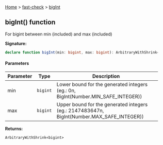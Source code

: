 [Home](/) &gt; [fast-check](../fast-check.md) &gt; [bigInt](bigInt_2.md)

## bigInt() function

For bigint between min (included) and max (included)

<b>Signature:</b>

```typescript
declare function bigInt(min: bigint, max: bigint): ArbitraryWithShrink<bigint>;
```

#### Parameters

|  Parameter | Type | Description |
|  --- | --- | --- |
|  min | <code>bigint</code> | Lower bound for the generated integers (eg.: 0n, BigInt(Number.MIN\_SAFE\_INTEGER)) |
|  max | <code>bigint</code> | Upper bound for the generated integers (eg.: 2147483647n, BigInt(Number.MAX\_SAFE\_INTEGER)) |

<b>Returns:</b>

`ArbitraryWithShrink<bigint>`

